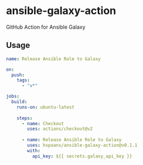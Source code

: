 # ansible-galaxy-action

GitHub Action for Ansible Galaxy

## Usage

```yaml
name: Release Ansible Role to Galaxy

on:
  push:
    tags:
      - "v*"

jobs:
  build:
    runs-on: ubuntu-latest
    
    steps:
      - name: Checkout
        uses: actions/checkout@v2
        
      - name: Release Ansible Role to Galaxy
        uses: hspaans/ansible-galaxy-action@v0.1.1
        with:
          api_key: ${{ secrets.galaxy_api_key }}
```
